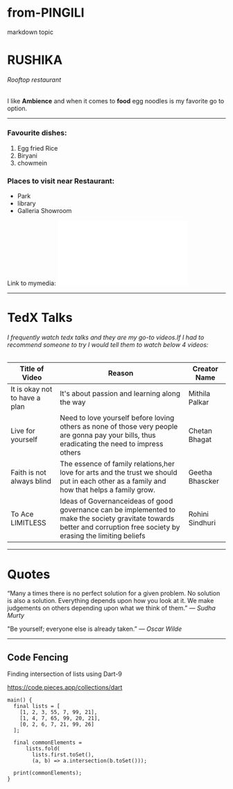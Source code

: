 # from-PINGILI
markdown topic
# RUSHIKA
###### Rooftop restaurant
I like **Ambience** and when it comes to **food** egg noodles is my favorite go to option.

---

### Favourite dishes:
1. Egg fried Rice
2. Biryani
3. chowmein

### Places to visit near Restaurant:
* Park
* library
* Galleria Showroom

Link to mymedia: ![MyMedia](MyMedia.md)

---

# TedX Talks
###### I frequently watch tedx talks and they are my go-to videos.If I had to recommend someone to try I would tell them to watch below 4 videos:

 |Title of Video|Reason|Creator Name|
 |---|---|---|
 |It is okay not to have a plan|It's about passion and learning along the way|Mithila Palkar|
 |Live for yourself|Need to love yourself before loving others as none of those very people are gonna pay your bills, thus eradicating the need to impress others|Chetan Bhagat|
 |Faith is not always blind|The essence of family relations,her love for arts and the trust we should put in each other as a family and how that helps a family grow.|Geetha Bhascker|
 |To Ace LIMITLESS|Ideas of Governanceideas of good governance can be implemented to make the society gravitate towards better and corruption free society by erasing the limiting beliefs|Rohini Sindhuri|

 ---

 # Quotes

 “Many a times there is no perfect solution for a given problem. No solution is also a solution. Everything depends upon how you look at it. We make judgements on others depending upon what we think of them.”
— *Sudha Murty*

"Be yourself; everyone else is already taken.”
― *Oscar Wilde*

---

## Code Fencing

Finding intersection of lists using Dart-9

<https://code.pieces.app/collections/dart>

```
main() {
  final lists = [
    [1, 2, 3, 55, 7, 99, 21],
    [1, 4, 7, 65, 99, 20, 21],
    [0, 2, 6, 7, 21, 99, 26]
  ];

  final commonElements =
      lists.fold(
        lists.first.toSet(), 
        (a, b) => a.intersection(b.toSet()));

  print(commonElements);
}


```
